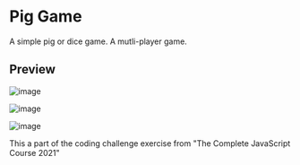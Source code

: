 # Pig Game

A simple pig or dice game. A mutli-player game.

## Preview

![image](https://user-images.githubusercontent.com/72920953/158943268-47f6850d-783f-4077-9ec9-ebc740fc1577.png)

![image](https://user-images.githubusercontent.com/72920953/158943313-56f8b994-a48e-43d6-ae87-cf7c8f165d13.png)

![image](https://user-images.githubusercontent.com/72920953/158943406-6d4f6e0d-7a08-46dd-a6ff-a3f1e2c40f42.png)

This a part of the coding challenge exercise from "The Complete JavaScript Course 2021"
